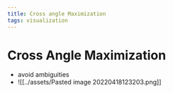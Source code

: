 ```yaml
---
title: Cross angle Maximization
tags: visualization
---
```


# Cross Angle Maximization
- avoid ambiguities
- ![[../assets/Pasted image 20220418123203.png]]


















